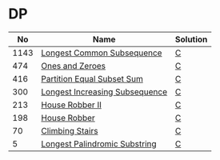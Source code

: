 # DP
| No | Name | Solution |
| -- | -- | -- |
1143 | [Longest Common Subsequence](https://leetcode.cn/problems/Longest-Common-Subsequence) | [C](../.././solutions/algrithoms/Longest%20Common%20Subsequence/dp.c)
474 | [Ones and Zeroes](https://leetcode.cn/problems/Ones-and-Zeroes) | [C](../.././solutions/algrithoms/Ones%20and%20Zeroes/dp.c)
416 | [Partition Equal Subset Sum](https://leetcode.cn/problems/Partition-Equal-Subset-Sum) | [C](../.././solutions/algrithoms/Partition%20Equal%20Subset%20Sum/dp.c)
300 | [Longest Increasing Subsequence](https://leetcode.cn/problems/Longest-Increasing-Subsequence) | [C](../.././solutions/algrithoms/Longest%20Increasing%20Subsequence/dp.c)
213 | [House Robber II](https://leetcode.cn/problems/House-Robber-II) | [C](../.././solutions/algrithoms/House%20Robber%20II/dp.c)
198 | [House Robber](https://leetcode.cn/problems/House-Robber) | [C](../.././solutions/algrithoms/House%20Robber/dp.c)
70 | [Climbing Stairs](https://leetcode.cn/problems/Climbing-Stairs) | [C](../.././solutions/algrithoms/Climbing%20Stairs/dp.c)
5 | [Longest Palindromic Substring](https://leetcode.cn/problems/Longest-Palindromic-Substring) | [C](../.././solutions/algrithoms/Longest%20Palindromic%20Substring/dp.c)

